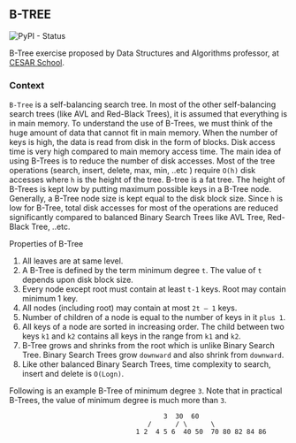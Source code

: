 ## B-TREE
![PyPI - Status](https://img.shields.io/pypi/status/Django.svg)

B-Tree exercise proposed by Data Structures and Algorithms professor, at [CESAR School](https://www.cesar.school).

### Context
`B-Tree` is a self-balancing search tree. In most of the other self-balancing search trees (like AVL and Red-Black Trees), it is assumed that everything is in main memory. To understand the use of B-Trees, we must think of the huge amount of data that cannot fit in main memory. When the number of keys is high, the data is read from disk in the form of blocks. Disk access time is very high compared to main memory access time. The main idea of using B-Trees is to reduce the number of disk accesses. Most of the tree operations (search, insert, delete, max, min, ..etc ) require `O(h)` disk accesses where `h` is the height of the tree. B-tree is a fat tree. The height of B-Trees is kept low by putting maximum possible keys in a B-Tree node. Generally, a B-Tree node size is kept equal to the disk block size. Since `h` is low for B-Tree, total disk accesses for most of the operations are reduced significantly compared to balanced Binary Search Trees like AVL Tree, Red-Black Tree, ..etc.

Properties of B-Tree
1. All leaves are at same level.
2. A B-Tree is defined by the term minimum degree `t`. The value of `t` depends upon disk block size.
3. Every node except root must contain at least `t-1` keys. Root may contain minimum 1 key.
4. All nodes (including root) may contain at most `2t – 1` keys.
5. Number of children of a node is equal to the number of keys in it `plus 1`.
6. All keys of a node are sorted in increasing order. The child between two keys `k1` and `k2` contains all keys in the range from `k1` and `k2`.
7. B-Tree grows and shrinks from the root which is unlike Binary Search Tree. Binary Search Trees grow `downward` and also shrink from `downward`.
8. Like other balanced Binary Search Trees, time complexity to search, insert and delete is `O(Logn)`.

Following is an example B-Tree of minimum degree `3`. Note that in practical B-Trees, the value of minimum degree is much more than `3`.

                                           3  30  60   
                                       /      / \      \
                                    1 2  4 5 6  40 50  70 80 82 84 86
